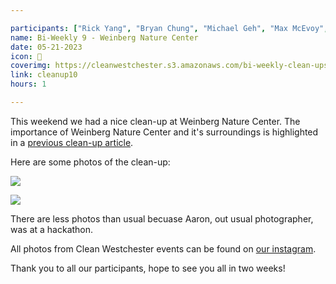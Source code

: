```yaml
---

participants: ["Rick Yang", "Bryan Chung", "Michael Geh", "Max McEvoy", "Kevin Jiang", "Jayden Tang", "Zachary Arnold", "Beck Landless"]
name: Bi-Weekly 9 - Weinberg Nature Center
date: 05-21-2023
icon: 🦦
coverimg: https://cleanwestchester.s3.amazonaws.com/bi-weekly-clean-ups/clean-up-12/cleanup11insta-3.jpg
link: cleanup10
hours: 1

---
```


This weekend we had a nice clean-up at Weinberg Nature Center. The importance of Weinberg Nature Center and it's surroundings is highlighted in a [previous clean-up article](https://www.cleanwestchester.org/cleanups/cleanup9).

Here are some photos of the clean-up:

![](https://cleanwestchester.s3.amazonaws.com/bi-weekly-clean-ups/clean-up-12/cleanup11insta-1.jpg)

![](https://cleanwestchester.s3.amazonaws.com/bi-weekly-clean-ups/clean-up-12/cleanup11insta-2.jpg)

There are less photos than usual becuase Aaron, out usual photographer, was at a hackathon.

All photos from Clean Westchester events can be found on [our instagram](https://www.instagram.com/cleanwestchester/).

Thank you to all our participants, hope to see you all in two weeks!